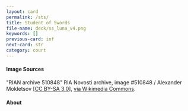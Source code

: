 ```yaml
---
layout: card
permalink: /sts/
title: Student of Swords
file-name: deck/ss_luna_v4.png
keywords: []
previous-card: inf
next-card: str
category: court
---
```


#### Image Sources
"RIAN archive 510848" RIA Novosti archive, image #510848 / Alexander Mokletsov [[CC BY-SA 3.0](https://creativecommons.org/licenses/by-sa/3.0)], [via Wikimedia Commons](https://commons.wikimedia.org/wiki/File%3ARIAN_archive_510848_Interplanetary_station_Luna_1_-_blacked.jpg).

#### About

